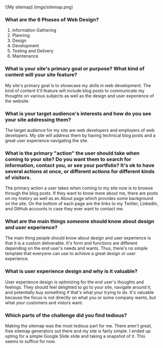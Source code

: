 ![My sitemap] (imgs/sitemap.png)

### What are the 6 Phases of Web Design?

1. Information Gathering
2. Planning
3. Design
4. Development
5. Testing and Delivery
6. Maintenance

### What is your site's primary goal or purpose? What kind of content will your site feature?

My site's primary goal is to showcase my skills in web development. The kind of content it'll feature will include blog posts to communicate my thoughts on various subjects as well as the design and user experience of the website.

### What is your target audience's interests and how do you see your site addressing them?

The target audience for my site are web developers and employers of web developers. My site will address them by having technical blog posts and a great user experience navigating the site.

### What is the primary "action" the user should take when coming to your site? Do you want them to search for information, contact you, or see your portfolio? It's ok to have several actions at once, or different actions for different kinds of visitors.

The primary action a user takes when coming to my site now is to browse through the blog posts. If they want to know more about me, there are posts on my history as well as an About page which provides some background on the site. On the bottom of each page are the links to my Twitter, LinkedIn, and GitHub accounts in case they ever want to contact me.

### What are the main things someone should know about design and user experience?

The main thing people should know about design and user experience is that it is a custom deliverable. It's form and functions are different depending on the end user's needs and wants. Thus, there's no simple template that everyone can use to achieve a great design or user experience.

### What is user experience design and why is it valuable?

User experience design is optimizing for the end user's thoughts and feelings. They should feel delighted to go to your site, navigate around it, and potentially buy something if that's what your trying to do. It's valuable because the focus is not directly on what you or some company wants, but what your customers and vistors want.

### Which parts of the challenge did you find tedious?

Making the sitemap was the most tedious part for me. There aren't great, free sitemap generators out there and my site is fairly simple. I ended up opting for a simple Google Slide slide and taking a snapshot of it. This seems to suffice for now.